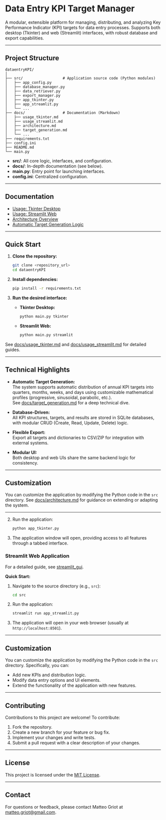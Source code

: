 # Data Entry KPI Target Manager

A modular, extensible platform for managing, distributing, and analyzing Key Performance Indicator (KPI) targets for data entry processes. Supports both desktop (Tkinter) and web (Streamlit) interfaces, with robust database and export capabilities.

---

## Project Structure

```
dataentryKPI/
│
├── src/                  # Application source code (Python modules)
│   ├── app_config.py
│   ├── database_manager.py
│   ├── data_retriever.py
│   ├── export_manager.py
│   ├── app_tkinter.py
│   ├── app_streamlit.py
│   └── ...
├── docs/                 # Documentation (Markdown)
│   ├── usage_tkinter.md
│   ├── usage_streamlit.md
│   ├── architecture.md
│   ├── target_generation.md
│   └── ...
├── requirements.txt
├── config.ini
├── README.md
└── main.py
```

- **src/**: All core logic, interfaces, and configuration.
- **docs/**: In-depth documentation (see below).
- **main.py**: Entry point for launching interfaces.
- **config.ini**: Centralized configuration.

---

## Documentation

- [Usage: Tkinter Desktop](docs/usage_tkinter.md)
- [Usage: Streamlit Web](docs/usage_streamlit.md)
- [Architecture Overview](docs/architecture.md)
- [Automatic Target Generation Logic](docs/target_generation.md)

---

## Quick Start

1. **Clone the repository:**
    ```bash
    git clone <repository_url>
    cd dataentryKPI
    ```

2. **Install dependencies:**
    ```bash
    pip install -r requirements.txt
    ```

3. **Run the desired interface:**
    - **Tkinter Desktop:**
        ```bash
        python main.py tkinter
        ```
    - **Streamlit Web:**
        ```bash
        python main.py streamlit
        ```

See [docs/usage_tkinter.md](docs/usage_tkinter.md) and [docs/usage_streamlit.md](docs/usage_streamlit.md) for detailed guides.

---

## Technical Highlights

- **Automatic Target Generation:**  
  The system supports automatic distribution of annual KPI targets into quarters, months, weeks, and days using customizable mathematical profiles (progressive, sinusoidal, parabolic, etc.).  
  See [docs/target_generation.md](docs/target_generation.md) for a deep technical dive.

- **Database-Driven:**  
  All KPI structures, targets, and results are stored in SQLite databases, with modular CRUD (Create, Read, Update, Delete) logic.

- **Flexible Export:**  
  Export all targets and dictionaries to CSV/ZIP for integration with external systems.

- **Modular UI:**  
  Both desktop and web UIs share the same backend logic for consistency.

---

## Customization

You can customize the application by modifying the Python code in the `src` directory. See [docs/architecture.md](docs/architecture.md) for guidance on extending or adapting the system.

---
2. Run the application:

    ```bash
    python app_tkinter.py
    ```

3. The application window will open, providing access to all features through a tabbed interface.

### Streamlit Web Application

For a detailed guide, see [streamlit_gui](docs/streamlit_gui.md).

**Quick Start:**
1. Navigate to the source directory (e.g., `src`):

    ```bash
    cd src
    ```

2. Run the application:

    ```bash
    streamlit run app_streamlit.py
    ```

3. The application will open in your web browser (usually at `http://localhost:8501`).

---

## Customization

You can customize the application by modifying the Python code in the `src` directory. Specifically, you can:

- Add new KPIs and distribution logic.
- Modify data entry options and UI elements.
- Extend the functionality of the application with new features.

---

## Contributing

Contributions to this project are welcome! To contribute:

1.  Fork the repository.
2.  Create a new branch for your feature or bug fix.
3.  Implement your changes and write tests.
4.  Submit a pull request with a clear description of your changes.

---

## License

This project is licensed under the [MIT License](LICENSE).

---

## Contact

For questions or feedback, please contact Matteo Griot at matteo.griot@gmail.com.
